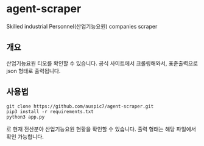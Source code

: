 # agent-scraper
Skilled industrial Personnel(산업기능요원) companies scraper

## 개요
산업기능요원 티오를 확인할 수 있습니다. 공식 사이트에서 크롤링해와서, 표준출력으로 json 형태로 출력됩니다.

## 사용법
```
git clone https://github.com/auspic7/agent-scraper.git
pip3 install -r requirements.txt
python3 app.py
```
로 현재 전산분야 산업기능요원 현황을 확인할 수 있습니다. 출력 형태는 해당 파일에서 확인 가능합니다.
